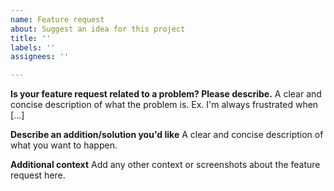 ```yaml
---
name: Feature request
about: Suggest an idea for this project
title: ''
labels: ''
assignees: ''

---
```


**Is your feature request related to a problem? Please describe.**
A clear and concise description of what the problem is. Ex. I'm always frustrated when [...]

**Describe an addition/solution you'd like**
A clear and concise description of what you want to happen.

**Additional context**
Add any other context or screenshots about the feature request here.
